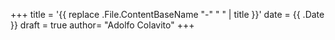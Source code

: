 +++
title = '{{ replace .File.ContentBaseName "-" " " | title }}'
date = {{ .Date }}
draft = true
author= "Adolfo Colavito"
+++ 
